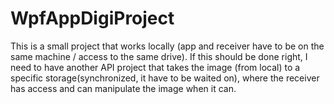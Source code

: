 # WpfAppDigiProject
This is a small project that works locally (app and receiver have to be on the same machine / access to the same drive).
If this should be done right, I need to have another API project that takes the image (from local) to a specific storage(synchronized, it have to be waited on), where the receiver has access and can manipulate the image when it can.
